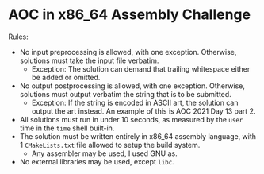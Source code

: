 # AOC in x86_64 Assembly Challenge

Rules:
- No input preprocessing is allowed, with one exception. Otherwise, solutions must take the input file verbatim.
  - Exception: The solution can demand that trailing whitespace either be added or omitted.
- No output postprocessing is allowed, with one exception. Otherwise, solutions must output verbatim the string that is to be submitted.
  - Exception: If the string is encoded in ASCII art, the solution can output the art instead.
    An example of this is AOC 2021 Day 13 part 2.
- All solutions must run in under 10 seconds, as measured by the `user` time in the `time` shell built-in.
- The solution must be written entirely in x86_64 assembly language, with 1 `CMakeLists.txt` file allowed to setup the build system.
  - Any assembler may be used, I used GNU as.
- No external libraries may be used, except `libc`.